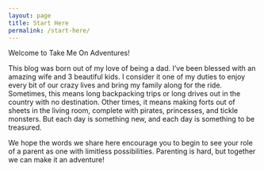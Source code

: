```yaml
---
layout: page
title: Start Here
permalink: /start-here/
---
```


Welcome to Take Me On Adventures!

This blog was born out of my love of being a dad. I’ve been blessed with an amazing wife and 3 beautiful kids. I consider it one of my duties to enjoy every bit of our crazy lives and bring my family along for the ride. Sometimes, this means long backpacking trips or long drives out in the country with no destination. Other times, it means making forts out of sheets in the living room, complete with pirates, princesses, and tickle monsters. But each day is something new, and each day is something to be treasured.

We hope the words we share here encourage you to begin to see your role of a parent as one with limitless possibilities. Parenting is hard, but together we can make it an adventure!